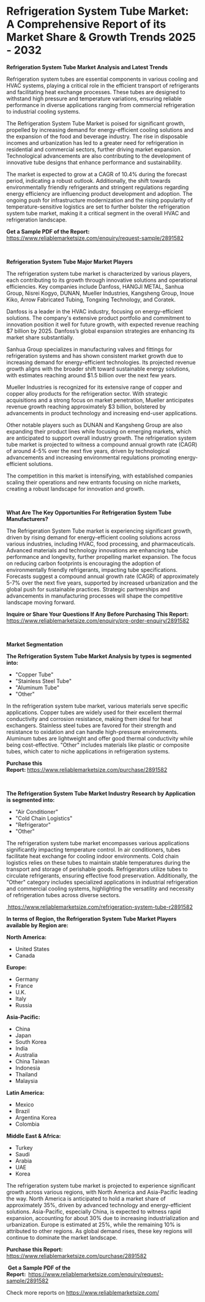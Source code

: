 <p><h1>Refrigeration System Tube Market: A Comprehensive Report of its Market Share & Growth Trends 2025 - 2032</h1></p><p><strong>Refrigeration System Tube Market Analysis and Latest Trends</strong></p>
<p><p>Refrigeration system tubes are essential components in various cooling and HVAC systems, playing a critical role in the efficient transport of refrigerants and facilitating heat exchange processes. These tubes are designed to withstand high pressure and temperature variations, ensuring reliable performance in diverse applications ranging from commercial refrigeration to industrial cooling systems.</p><p>The Refrigeration System Tube Market is poised for significant growth, propelled by increasing demand for energy-efficient cooling solutions and the expansion of the food and beverage industry. The rise in disposable incomes and urbanization has led to a greater need for refrigeration in residential and commercial sectors, further driving market expansion. Technological advancements are also contributing to the development of innovative tube designs that enhance performance and sustainability.</p><p>The market is expected to grow at a CAGR of 10.4% during the forecast period, indicating a robust outlook. Additionally, the shift towards environmentally friendly refrigerants and stringent regulations regarding energy efficiency are influencing product development and adoption. The ongoing push for infrastructure modernization and the rising popularity of temperature-sensitive logistics are set to further bolster the refrigeration system tube market, making it a critical segment in the overall HVAC and refrigeration landscape.</p></p>
<p><strong>Get a Sample PDF of the Report:&nbsp;</strong> <a href="https://www.reliablemarketsize.com/enquiry/request-sample/2891582?utm_campaign=3104&utm_medium=2&utm_source=Github&utm_content=ia&utm_term=14032025&utm_id=refrigeration-system-tube">https://www.reliablemarketsize.com/enquiry/request-sample/2891582</a></p>
<p>&nbsp;</p>
<p><strong>Refrigeration System Tube Major Market Players</strong></p>
<p><p>The refrigeration system tube market is characterized by various players, each contributing to its growth through innovative solutions and operational efficiencies. Key companies include Danfoss, HANGJI METAL, Sanhua Group, Nisrei Kogyo, DUNAN, Mueller Industries, Kangsheng Group, Inoue Kiko, Arrow Fabricated Tubing, Tongxing Technology, and Coratek.</p><p>Danfoss is a leader in the HVAC industry, focusing on energy-efficient solutions. The company's extensive product portfolio and commitment to innovation position it well for future growth, with expected revenue reaching $7 billion by 2025. Danfoss’s global expansion strategies are enhancing its market share substantially.</p><p>Sanhua Group specializes in manufacturing valves and fittings for refrigeration systems and has shown consistent market growth due to increasing demand for energy-efficient technologies. Its projected revenue growth aligns with the broader shift toward sustainable energy solutions, with estimates reaching around $1.5 billion over the next few years.</p><p>Mueller Industries is recognized for its extensive range of copper and copper alloy products for the refrigeration sector. With strategic acquisitions and a strong focus on market penetration, Mueller anticipates revenue growth reaching approximately $3 billion, bolstered by advancements in product technology and increasing end-user applications.</p><p>Other notable players such as DUNAN and Kangsheng Group are also expanding their product lines while focusing on emerging markets, which are anticipated to support overall industry growth. The refrigeration system tube market is projected to witness a compound annual growth rate (CAGR) of around 4-5% over the next five years, driven by technological advancements and increasing environmental regulations promoting energy-efficient solutions. </p><p>The competition in this market is intensifying, with established companies scaling their operations and new entrants focusing on niche markets, creating a robust landscape for innovation and growth.</p></p>
<p>&nbsp;</p>
<p><strong>What Are The Key Opportunities For Refrigeration System Tube Manufacturers?</strong></p>
<p><p>The Refrigeration System Tube market is experiencing significant growth, driven by rising demand for energy-efficient cooling solutions across various industries, including HVAC, food processing, and pharmaceuticals. Advanced materials and technology innovations are enhancing tube performance and longevity, further propelling market expansion. The focus on reducing carbon footprints is encouraging the adoption of environmentally friendly refrigerants, impacting tube specifications. Forecasts suggest a compound annual growth rate (CAGR) of approximately 5-7% over the next five years, supported by increased urbanization and the global push for sustainable practices. Strategic partnerships and advancements in manufacturing processes will shape the competitive landscape moving forward.</p></p>
<p><strong>Inquire or Share Your Questions If Any Before Purchasing This Report:</strong> <a href="https://www.reliablemarketsize.com/enquiry/pre-order-enquiry/2891582?utm_campaign=3104&utm_medium=2&utm_source=Github&utm_content=ia&utm_term=14032025&utm_id=refrigeration-system-tube">https://www.reliablemarketsize.com/enquiry/pre-order-enquiry/2891582</a></p>
<p>&nbsp;</p>
<p><strong>Market Segmentation</strong></p>
<p><strong>The Refrigeration System Tube Market Analysis by types is segmented into:</strong></p>
<p><ul><li>"Copper Tube"</li><li>"Stainless Steel Tube"</li><li>"Aluminum Tube"</li><li>"Other"</li></ul></p>
<p><p>In the refrigeration system tube market, various materials serve specific applications. Copper tubes are widely used for their excellent thermal conductivity and corrosion resistance, making them ideal for heat exchangers. Stainless steel tubes are favored for their strength and resistance to oxidation and can handle high-pressure environments. Aluminum tubes are lightweight and offer good thermal conductivity while being cost-effective. "Other" includes materials like plastic or composite tubes, which cater to niche applications in refrigeration systems.</p></p>
<p><strong>Purchase this Report:&nbsp;</strong><a href="https://www.reliablemarketsize.com/purchase/2891582?utm_campaign=3104&utm_medium=2&utm_source=Github&utm_content=ia&utm_term=14032025&utm_id=refrigeration-system-tube">https://www.reliablemarketsize.com/purchase/2891582</a></p>
<p>&nbsp;</p>
<p><strong>The Refrigeration System Tube Market Industry Research by Application is segmented into:</strong></p>
<p><ul><li>"Air Conditioner"</li><li>"Cold Chain Logistics"</li><li>"Refrigerator"</li><li>"Other"</li></ul></p>
<p><p>The refrigeration system tube market encompasses various applications significantly impacting temperature control. In air conditioners, tubes facilitate heat exchange for cooling indoor environments. Cold chain logistics relies on these tubes to maintain stable temperatures during the transport and storage of perishable goods. Refrigerators utilize tubes to circulate refrigerants, ensuring effective food preservation. Additionally, the "Other" category includes specialized applications in industrial refrigeration and commercial cooling systems, highlighting the versatility and necessity of refrigeration tubes across diverse sectors.</p></p>
<p><a href="https://www.reliablemarketsize.com/refrigeration-system-tube-r2891582?utm_campaign=3104&utm_medium=2&utm_source=Github&utm_content=ia&utm_term=14032025&utm_id=refrigeration-system-tube">&nbsp;https://www.reliablemarketsize.com/refrigeration-system-tube-r2891582</a></p>
<p><strong>In terms of Region, the Refrigeration System Tube Market Players available by Region are:</strong></p>
<p>
    <p> <strong> North America: </strong>
        <ul>
            <li>United States</li>
            <li>Canada</li>
        </ul>
        </p> 
    <p> <strong> Europe: </strong>
        <ul>
            <li>Germany</li>
            <li>France</li>
            <li>U.K.</li>
            <li>Italy</li>
            <li>Russia</li>
        </ul>
        </p> 
    <p> <strong> Asia-Pacific: </strong>
        <ul>
            <li>China</li>
            <li>Japan</li>
            <li>South Korea</li>
            <li>India</li>
            <li>Australia</li>
            <li>China Taiwan</li>
            <li>Indonesia</li>
            <li>Thailand</li>
            <li>Malaysia</li>
        </ul>
        </p> 
    <p> <strong> Latin America: </strong>
        <ul>
            <li>Mexico</li>
            <li>Brazil</li>
            <li>Argentina Korea</li>
            <li>Colombia</li>
        </ul>
        </p> 
    <p> <strong> Middle East & Africa: </strong>
        <ul>
            <li>Turkey</li>
            <li>Saudi</li>
            <li>Arabia</li>
            <li>UAE</li>
            <li>Korea</li>
        </ul>
    </p>
    </p>
<p><p>The refrigeration system tube market is projected to experience significant growth across various regions, with North America and Asia-Pacific leading the way. North America is anticipated to hold a market share of approximately 35%, driven by advanced technology and energy-efficient solutions. Asia-Pacific, especially China, is expected to witness rapid expansion, accounting for about 30% due to increasing industrialization and urbanization. Europe is estimated at 25%, while the remaining 10% is attributed to other regions. As global demand rises, these key regions will continue to dominate the market landscape.</p></p>
<p><strong>Purchase this Report: </strong><a href="https://www.reliablemarketsize.com/purchase/2891582?utm_campaign=3104&utm_medium=2&utm_source=Github&utm_content=ia&utm_term=14032025&utm_id=refrigeration-system-tube">https://www.reliablemarketsize.com/purchase/2891582</a></p>
<p>&nbsp;<strong>Get a Sample PDF of the Report:&nbsp;&nbsp;</strong><a href="https://www.reliablemarketsize.com/enquiry/request-sample/2891582?utm_campaign=3104&utm_medium=2&utm_source=Github&utm_content=ia&utm_term=14032025&utm_id=refrigeration-system-tube">https://www.reliablemarketsize.com/enquiry/request-sample/2891582</a></p>
<p><strong></strong></p>
<p>Check more reports on <a href="https://www.reliablemarketsize.com/?utm_campaign=3104&utm_medium=2&utm_source=Github&utm_content=ia&utm_term=14032025&utm_id=refrigeration-system-tube">https://www.reliablemarketsize.com/</a></p>